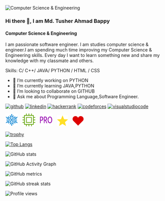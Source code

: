 ![Computer Science & Engineering](https://scontent.fdac24-1.fna.fbcdn.net/v/t39.30808-6/284800128_155784646960635_397191406871748262_n.jpg?_nc_cat=107&ccb=1-7&_nc_sid=e3f864&_nc_ohc=LaRtpB93vnEAX_etWSL&_nc_ht=scontent.fdac24-1.fna&oh=00_AT9seHbv10hFCnFwi8Xy1B0TeAwyk15-z9UyLq8rNJvdxw&oe=629B1AEB)
### Hi there 👋, I am Md. Tusher Ahmad Bappy
#### Computer Science & Engineering


I am passionate software engineer. I am studies computer science & engineer.I am spending much time improving my Computer Science &  Engineering skills. Every day I want to learn something new and share my knowledge with my classmate and others.



Skills: C/  C++/ JAVA/ PYTHON / HTML / CSS

- 🔭 I’m currently working on PYTHON 
- 🌱 I’m currently learning JAVA,PYTHON 
- 👯 I’m looking to collaborate on GITHUB 
- 💬 Ask me about Programming Language,Software Engineer. 


[<img src='https://cdn.jsdelivr.net/npm/simple-icons@3.0.1/icons/github.svg' alt='github' height='40'>](https://github.com/tusherahmadbappy)  [<img src='https://cdn.jsdelivr.net/npm/simple-icons@3.0.1/icons/linkedin.svg' alt='linkedin' height='40'>](https://www.linkedin.com/in/mdtusherahmadbappy/)  [<img src='https://cdn.jsdelivr.net/npm/simple-icons@3.0.1/icons/hackerrank.svg' alt='hackerrank' height='40'>](https://www.hackerrank.com/mdtusherahmadba1)  [<img src='https://cdn.jsdelivr.net/npm/simple-icons@3.0.1/icons/codeforces.svg' alt='codeforces' height='40'>](https://codeforces.com/profile/md_tusher1023)  [<img src='https://cdn.jsdelivr.net/npm/simple-icons@3.0.1/icons/visualstudiocode.svg' alt='visualstudiocode' height='40'>](https://vjudge.net/user/TA1023)  

<a href='https://archiveprogram.github.com/'><img src='https://raw.githubusercontent.com/acervenky/animated-github-badges/master/assets/acbadge.gif' width='40' height='40'></a> <a href='https://docs.github.com/en/developers'><img src='https://raw.githubusercontent.com/acervenky/animated-github-badges/master/assets/devbadge.gif' width='40' height='40'></a> <a href='https://github.com/pricing'><img src='https://raw.githubusercontent.com/acervenky/animated-github-badges/master/assets/pro.gif' width='40' height='40'></a> <a href='https://stars.github.com/'><img src='https://raw.githubusercontent.com/acervenky/animated-github-badges/master/assets/starbadge.gif' width='35' height='35'></a> <a href='https://docs.github.com/en/github/supporting-the-open-source-community-with-github-sponsors'><img src='https://raw.githubusercontent.com/acervenky/animated-github-badges/master/assets/sponsorbadge.gif' width='35' height='35'></a> 

[![trophy](https://github-profile-trophy.vercel.app/?username=tusherahmadbappy)](https://github.com/ryo-ma/github-profile-trophy)

[![Top Langs](https://github-readme-stats.vercel.app/api/top-langs/?username=tusherahmadbappy)](https://github.com/anuraghazra/github-readme-stats)

![GitHub stats](https://github-readme-stats.vercel.app/api?username=tusherahmadbappy&show_icons=true)  

![GitHub Activity Graph](https://activity-graph.herokuapp.com/graph?username=tusherahmadbappy)  

![GitHub metrics](https://metrics.lecoq.io/tusherahmadbappy)  

![GitHub streak stats](https://github-readme-streak-stats.herokuapp.com/?user=tusherahmadbappy)  

![Profile views](https://gpvc.arturio.dev/tusherahmadbappy)  
